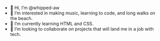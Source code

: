 - 👋 Hi, I’m @whipped-aw
- 👀 I’m interested in making music, learning to code, and long walks on the beach.
- 🌱 I’m currently learning HTML and CSS. 
- 💞️ I’m looking to collaborate on projects that will land me in a job with tech. 

<!---
whipped-aw/whipped-aw is a ✨ special ✨ repository because its `README.md` (this file) appears on your GitHub profile.
You can click the Preview link to take a look at your changes.
--->
